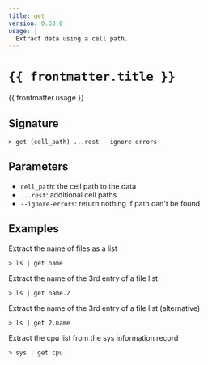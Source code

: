 ```yaml
---
title: get
version: 0.63.0
usage: |
  Extract data using a cell path.
---
```


<script>
  import { usePageFrontmatter } from '@vuepress/client';
  export default { computed: { frontmatter() { return usePageFrontmatter().value; } } }
</script>

# <code>{{ frontmatter.title }}</code>

<div style='white-space: pre-wrap;'>{{ frontmatter.usage }}</div>

## Signature

```> get (cell_path) ...rest --ignore-errors```

## Parameters

 -  `cell_path`: the cell path to the data
 -  `...rest`: additional cell paths
 -  `--ignore-errors`: return nothing if path can't be found

## Examples

Extract the name of files as a list
```shell
> ls | get name
```

Extract the name of the 3rd entry of a file list
```shell
> ls | get name.2
```

Extract the name of the 3rd entry of a file list (alternative)
```shell
> ls | get 2.name
```

Extract the cpu list from the sys information record
```shell
> sys | get cpu
```
